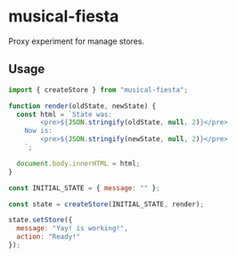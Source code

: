 # musical-fiesta

Proxy experiment for manage stores.

## Usage

```javascript
import { createStore } from "musical-fiesta";

function render(oldState, newState) {
  const html = `State was:
		<pre>${JSON.stringify(oldState, null, 2)}</pre>
	Now is:
		<pre>${JSON.stringify(newState, null, 2)}</pre>
	`;

  document.body.innerHTML = html;
}

const INITIAL_STATE = { message: "" };

const state = createStore(INITIAL_STATE, render);

state.setStore({
  message: "Yay! is working!",
  action: "Ready!"
});
```
